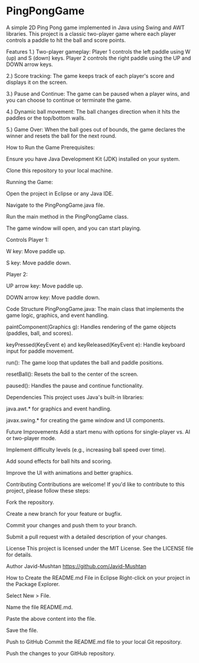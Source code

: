 # PingPongGame
A simple 2D Ping Pong game implemented in Java using Swing and AWT libraries. This project is a classic two-player game where each player controls a paddle to hit the ball and score points.

Features
1.) Two-player gameplay: Player 1 controls the left paddle using W (up) and S (down) keys. Player 2 controls the right paddle using the UP and DOWN arrow keys.

2.) Score tracking: The game keeps track of each player's score and displays it on the screen.

3.) Pause and Continue: The game can be paused when a player wins, and you can choose to continue or terminate the game.

4.) Dynamic ball movement: The ball changes direction when it hits the paddles or the top/bottom walls.

5.) Game Over: When the ball goes out of bounds, the game declares the winner and resets the ball for the next round.

How to Run the Game
Prerequisites:

Ensure you have Java Development Kit (JDK) installed on your system.

Clone this repository to your local machine.

Running the Game:

Open the project in Eclipse or any Java IDE.

Navigate to the PingPongGame.java file.

Run the main method in the PingPongGame class.

The game window will open, and you can start playing.

Controls
Player 1:

W key: Move paddle up.

S key: Move paddle down.

Player 2:

UP arrow key: Move paddle up.

DOWN arrow key: Move paddle down.

Code Structure
PingPongGame.java: The main class that implements the game logic, graphics, and event handling.

paintComponent(Graphics g): Handles rendering of the game objects (paddles, ball, and scores).

keyPressed(KeyEvent e) and keyReleased(KeyEvent e): Handle keyboard input for paddle movement.

run(): The game loop that updates the ball and paddle positions.

resetBall(): Resets the ball to the center of the screen.

paused(): Handles the pause and continue functionality.

Dependencies
This project uses Java's built-in libraries:

java.awt.* for graphics and event handling.

javax.swing.* for creating the game window and UI components.

Future Improvements
Add a start menu with options for single-player vs. AI or two-player mode.

Implement difficulty levels (e.g., increasing ball speed over time).

Add sound effects for ball hits and scoring.

Improve the UI with animations and better graphics.

Contributing
Contributions are welcome! If you'd like to contribute to this project, please follow these steps:

Fork the repository.

Create a new branch for your feature or bugfix.

Commit your changes and push them to your branch.

Submit a pull request with a detailed description of your changes.

License
This project is licensed under the MIT License. See the LICENSE file for details.

Author
Javid-Mushtan
https://github.com/Javid-Mushtan

How to Create the README.md File in Eclipse
Right-click on your project in the Package Explorer.

Select New > File.

Name the file README.md.

Paste the above content into the file.

Save the file.

Push to GitHub
Commit the README.md file to your local Git repository.

Push the changes to your GitHub repository.
